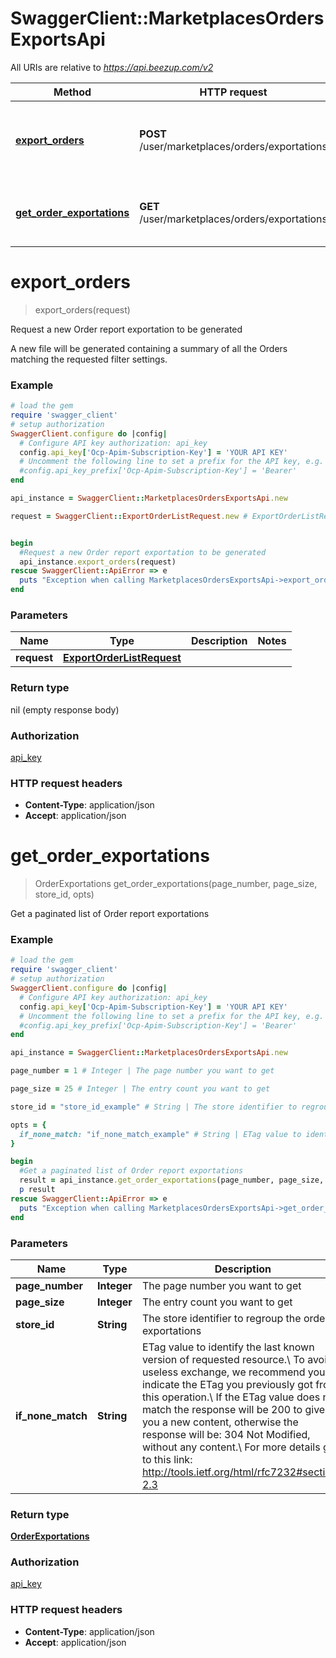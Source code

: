 # SwaggerClient::MarketplacesOrdersExportsApi

All URIs are relative to *https://api.beezup.com/v2*

Method | HTTP request | Description
------------- | ------------- | -------------
[**export_orders**](MarketplacesOrdersExportsApi.md#export_orders) | **POST** /user/marketplaces/orders/exportations | Request a new Order report exportation to be generated
[**get_order_exportations**](MarketplacesOrdersExportsApi.md#get_order_exportations) | **GET** /user/marketplaces/orders/exportations | Get a paginated list of Order report exportations


# **export_orders**
> export_orders(request)

Request a new Order report exportation to be generated

A new file will be generated containing a summary of all the Orders matching the requested filter settings.

### Example
```ruby
# load the gem
require 'swagger_client'
# setup authorization
SwaggerClient.configure do |config|
  # Configure API key authorization: api_key
  config.api_key['Ocp-Apim-Subscription-Key'] = 'YOUR API KEY'
  # Uncomment the following line to set a prefix for the API key, e.g. 'Bearer' (defaults to nil)
  #config.api_key_prefix['Ocp-Apim-Subscription-Key'] = 'Bearer'
end

api_instance = SwaggerClient::MarketplacesOrdersExportsApi.new

request = SwaggerClient::ExportOrderListRequest.new # ExportOrderListRequest | 


begin
  #Request a new Order report exportation to be generated
  api_instance.export_orders(request)
rescue SwaggerClient::ApiError => e
  puts "Exception when calling MarketplacesOrdersExportsApi->export_orders: #{e}"
end
```

### Parameters

Name | Type | Description  | Notes
------------- | ------------- | ------------- | -------------
 **request** | [**ExportOrderListRequest**](ExportOrderListRequest.md)|  | 

### Return type

nil (empty response body)

### Authorization

[api_key](../README.md#api_key)

### HTTP request headers

 - **Content-Type**: application/json
 - **Accept**: application/json



# **get_order_exportations**
> OrderExportations get_order_exportations(page_number, page_size, store_id, opts)

Get a paginated list of Order report exportations

### Example
```ruby
# load the gem
require 'swagger_client'
# setup authorization
SwaggerClient.configure do |config|
  # Configure API key authorization: api_key
  config.api_key['Ocp-Apim-Subscription-Key'] = 'YOUR API KEY'
  # Uncomment the following line to set a prefix for the API key, e.g. 'Bearer' (defaults to nil)
  #config.api_key_prefix['Ocp-Apim-Subscription-Key'] = 'Bearer'
end

api_instance = SwaggerClient::MarketplacesOrdersExportsApi.new

page_number = 1 # Integer | The page number you want to get

page_size = 25 # Integer | The entry count you want to get

store_id = "store_id_example" # String | The store identifier to regroup the order exportations

opts = { 
  if_none_match: "if_none_match_example" # String | ETag value to identify the last known version of requested resource.\\ To avoid useless exchange, we recommend you to indicate the ETag you previously got from this operation.\\ If the ETag value does not match the response will be 200 to give you a new content, otherwise the response will be: 304 Not Modified, without any content.\\ For more details go to this link: http://tools.ietf.org/html/rfc7232#section-2.3 
}

begin
  #Get a paginated list of Order report exportations
  result = api_instance.get_order_exportations(page_number, page_size, store_id, opts)
  p result
rescue SwaggerClient::ApiError => e
  puts "Exception when calling MarketplacesOrdersExportsApi->get_order_exportations: #{e}"
end
```

### Parameters

Name | Type | Description  | Notes
------------- | ------------- | ------------- | -------------
 **page_number** | **Integer**| The page number you want to get | 
 **page_size** | **Integer**| The entry count you want to get | 
 **store_id** | **String**| The store identifier to regroup the order exportations | 
 **if_none_match** | **String**| ETag value to identify the last known version of requested resource.\\ To avoid useless exchange, we recommend you to indicate the ETag you previously got from this operation.\\ If the ETag value does not match the response will be 200 to give you a new content, otherwise the response will be: 304 Not Modified, without any content.\\ For more details go to this link: http://tools.ietf.org/html/rfc7232#section-2.3  | [optional] 

### Return type

[**OrderExportations**](OrderExportations.md)

### Authorization

[api_key](../README.md#api_key)

### HTTP request headers

 - **Content-Type**: application/json
 - **Accept**: application/json



